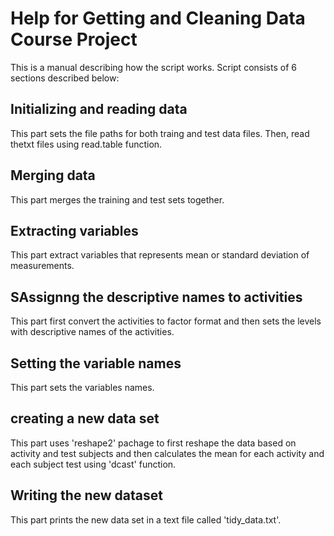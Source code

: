 # Help for Getting and Cleaning Data Course Project

This is a manual describing how the script works. Script consists of 6 sections described below:

## Initializing and reading data

This part sets the file paths for both traing and test data files. Then, read thetxt files using read.table function.

## Merging data

This part merges the training and test sets together.

## Extracting variables

This part extract variables that represents mean or standard deviation of measurements.

## SAssignng the descriptive names to activities

This part first convert the activities to factor format and then sets the levels with descriptive names of the activities.

## Setting the variable names

This part sets the variables names.

## creating a new data set

This part uses 'reshape2' pachage to first reshape the data based on activity and test subjects and then calculates the mean for each activity and each subject test using 'dcast' function.

## Writing the new dataset

This part prints the new data set in a text file called 'tidy_data.txt'. 
